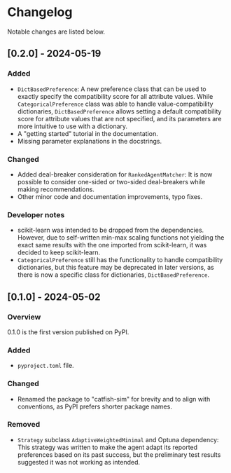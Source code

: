 # Changelog

Notable changes are listed below.

## [0.2.0] - 2024-05-19

### Added

- `DictBasedPreference`: A new preference class that can be used to exactly specify the compatibility score for all attribute values. While `CategoricalPreference` class was able to handle value-compatibility dictionaries, `DictBasedPreference` allows setting a default compatibility score for attribute values that are not specified, and its parameters are more intuitive to use with a dictionary.
- A "getting started" tutorial in the documentation.
- Missing parameter explanations in the docstrings.

### Changed

- Added deal-breaker consideration for `RankedAgentMatcher`: It is now possible to consider one-sided or two-sided deal-breakers while making recommendations.
- Other minor code and documentation improvements, typo fixes.

### Developer notes

- scikit-learn was intended to be dropped from the dependencies. However, due to self-written min-max scaling functions not yielding the exact same results with the one imported from scikit-learn, it was decided to keep scikit-learn.
- `CategoricalPreference` still has the functionality to handle compatibility dictionaries, but this feature may be deprecated in later versions, as there is now a specific class for dictionaries, `DictBasedPreference`.

## [0.1.0] - 2024-05-02

### Overview

0.1.0 is the first version published on PyPI.

### Added

- `pyproject.toml` file.	

### Changed

- Renamed the package to "catfish-sim" for brevity and to align with conventions, as PyPI prefers shorter package names.

### Removed

- `Strategy` subclass `AdaptiveWeightedMinimal` and Optuna dependency: This strategy was written to make the agent adapt its reported preferences based on its past success, but the preliminary test results suggested it was not working as intended.